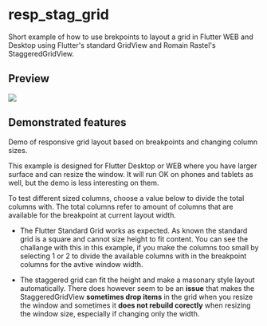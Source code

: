 # resp_stag_grid

Short example of how to use brekpoints to layout a grid in Flutter WEB and Desktop using Flutter's standard GridView and Romain Rastel's StaggeredGridView.

## Preview
![](resp_grid_demo2.gif)

## Demonstrated features

Demo of responsive grid layout based on breakpoints and changing column sizes.

This example is designed for Flutter Desktop or WEB where you have larger surface and can resize the window. It will run OK on phones and tablets as well, but the demo is less interesting on them.

To test different sized columns, choose a value below to divide the total columns with. The total columns refer to amount of columns that are available for the breakpoint at current layout width.

- The Flutter Standard Grid works as expected. As known the standard grid is a square and cannot size height to fit content. You can see the challange with this in this example, if you make the columns too small by selecting 1 or 2 to divide the available columns with in the breakpoint columns for the avtive window width.


- The staggered grid can fit the height and make a masonary style layout automatically. There does however seem to be an **issue** that makes the StaggeredGridView **sometimes drop items** in the grid when you resize the window and sometimes it **does not rebuild corectly** when resizing the window size, especially if changing only the width.
